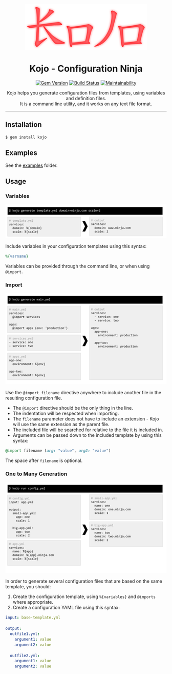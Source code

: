 <div align='center'>

![kojo](images/kojo.png)

Kojo - Configuration Ninja
==================================================

[![Gem Version](https://badge.fury.io/rb/kojo.svg)](https://badge.fury.io/rb/kojo)
[![Build Status](https://travis-ci.com/DannyBen/kojo.svg?branch=master)](https://travis-ci.com/DannyBen/kojo)
[![Maintainability](https://api.codeclimate.com/v1/badges/f24566ad04b5054a2251/maintainability)](https://codeclimate.com/github/DannyBen/kojo/maintainability)


Kojo helps you generate configuration files from templates, using variables 
and definition files.  
It is a command line utility, and it works on any text file format.

</div>

---

Installation
--------------------------------------------------

    $ gem install kojo


Examples
--------------------------------------------------

See the [examples](examples) folder.


Usage
--------------------------------------------------

### Variables

![kojo](images/features-vars.svg)

Include variables in your configuration templates using this syntax:

```ruby
%{varname}
```

Variables can be provided through the command line, or when using `@import`.


### Import

![kojo](images/features-import.svg)

Use the `@import filename` directive anywhere to include another file in the
resulting configuration file.

- The `@import` directive should be the only thing in the line.
- The indentation will be respected when importing.
- The `filename` parameter does not have to include an extension - Kojo will
  use the same extension as the parent file.
- The included file will be searched for relative to the file it is included 
  in.
- Arguments can be passed down to the included template by using this syntax:

```ruby
@import filename (arg: "value", arg2: "value")
```

The space after `filename` is optional.


### One to Many Generation

![kojo](images/features-config.svg)

In order to generate several configuration files that are based on the same 
template, you should:

1. Create the configuration template, using `%{variables}` and `@imports` 
   where appropriate.
2. Create a configuration YAML file using this syntax:

```yaml
input: base-template.yml

output:
  outfile1.yml:
    argument1: value
    argument2: value

  outfile2.yml:
    argument1: value
    argument2: value
```

